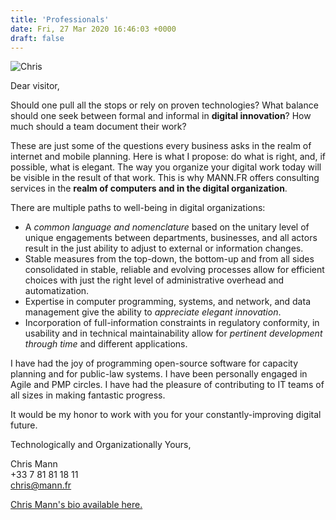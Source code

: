 ```yaml
---
title: 'Professionals'
date: Fri, 27 Mar 2020 16:46:03 +0000
draft: false
---
```


![Chris](https://www.mann.fr/en/wp-content/uploads/2019/08/chris_mann_small_drawing.png)

Dear visitor,

Should one pull all the stops or rely on proven technologies? What balance should one seek between formal and informal in **digital innovation**? How much should a team document their work?

These are just some of the questions every business asks in the realm of internet and mobile planning. Here is what I propose: do what is right, and, if possible, what is elegant. The way you organize your digital work today will be visible in the result of that work. This is why MANN.FR offers consulting services in the **realm of computers and in the digital organization**.

There are multiple paths to well-being in digital organizations:

*   A _common language and nomenclature_ based on the unitary level of unique engagements between departments, businesses, and all actors result in the just ability to adjust to external or information changes.
*   Stable measures from the top-down, the bottom-up and from all sides consolidated in stable, reliable and evolving processes allow for efficient choices with just the right level of administrative overhead and automatization.
*   Expertise in computer programming, systems, and network, and data management give the ability to _appreciate elegant innovation_.
*   Incorporation of full-information constraints in regulatory conformity, in usability and in technical maintainability allow for _pertinent development through time_ and different applications.

I have had the joy of programming open-source software for capacity planning and for public-law systems. I have been personally engaged in Agile and PMP circles. I have had the pleasure of contributing to IT teams of all sizes in making fantastic progress.

It would be my honor to work with you for your constantly-improving digital future.

Technologically and Organizationally Yours,

Chris Mann  
+33 7 81 81 18 11  
chris@mann.fr

[Chris Mann's bio available here.](https://www.mann.fr/en/persons/chris-mann/)
